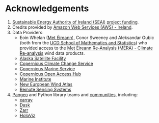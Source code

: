 # Acknowledgements

1. [Sustainable Energy Authority of Ireland (SEAI)](https://www.seai.ie) [project funding](https://www.seai.ie/data-and-insights/seai-research/research-projects/details/).
1. Credits provided by [Amazon Web Services (AWS) - Ireland](https://aws.amazon.com/).
1. Data Providers:
   * Eoin Whelan ([Met Éireann](https://www.met.ie/about-us)), Conor Sweeney and Aleksandar Gubic (both from the [UCD School of Mathematics and Statistics](https://www.ucd.ie/mathstat/)) who provided access to the [Met Éireann Re-Analysis (MÉRA) - Climate Re-analysis](https://www.met.ie/climate/available-data/mera) wind data products.
   * [Alaska Satellite Facility](https://search.asf.alaska.edu/#/)
   * [Copernicus Climate Change Service](https://climate.copernicus.eu/)
   * [Copernicus Marine Service](https://marine.copernicus.eu/)
   * [Copernicus Open Access Hub](https://scihub.copernicus.eu/)
   * [Marine Institute](https://www.marine.ie/Home/home)
   * [New European Wind Atlas](https://map.neweuropeanwindatlas.eu)
   * [Remote Sensing Systems](https://www.remss.com/)
1. [Pangeo](https://pangeo.io/) and Python library teams and [communities](https://discourse.pangeo.io/), including:
   * [xarray](https://docs.xarray.dev/en/stable/)
   * [Dask](https://dask.org/)
   * [Zarr](https://zarr.readthedocs.io/en/stable/)
   * [HoloViz](https://holoviz.org/)